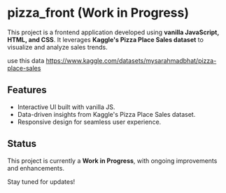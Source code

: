 # pizza_front (Work in Progress)

This project is a frontend application developed using **vanilla JavaScript, HTML, and CSS**. It leverages **Kaggle's Pizza Place Sales dataset** to visualize and analyze sales trends.

use this data
https://www.kaggle.com/datasets/mysarahmadbhat/pizza-place-sales

## Features
- Interactive UI built with vanilla JS.
- Data-driven insights from Kaggle's Pizza Place Sales dataset.
- Responsive design for seamless user experience.

## Status
This project is currently a **Work in Progress**, with ongoing improvements and enhancements.

Stay tuned for updates!
